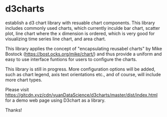 # d3charts
establish a d3 chart library with resuable chart components. This library includes commonly used charts, which currently inculde bar chart, scatter plot, line chart where the x dimension is ordered, which is very good for visualizing time series line chart, and area chart.

This library applies the concept of "encapsulating reusabel charts" by Mike Bostock (https://bost.ocks.org/mike/chart/) and thus provide a uniform and easy to use interface funtions for users to configure the charts.

This library is still in progress. More configuration options will be added, such as chart legend, axis text orientations etc., and of course, will include more chart types.

Please visit https://gitcdn.xyz/cdn/yuanDataScience/d3charts/master/dist/index.html for a demo web page using D3chart as a library.

Thanks!
